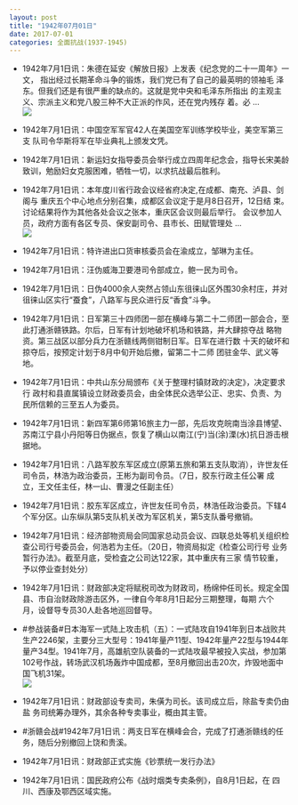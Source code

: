 ```yaml
---
layout: post
title: "1942年07月01日"
date: 2017-07-01
categories: 全面抗战(1937-1945)
---
```


<meta name="referrer" content="no-referrer" />

- 1942年7月1日讯：朱德在延安《解放日报》上发表《纪念党的二十一周年》一文， 指出经过长期革命斗争的锻炼，我们党已有了自己的最英明的领袖毛 泽东。但我们还是有很严重的缺点的。这就是党中央和毛泽东所指出 的主观主义、宗派主义和党八股三种不大正派的作风，还在党内残存 着。必 ... <br/><img src="https://wx1.sinaimg.cn/large/aca367d8ly1fh4qd850pqj20c809zt8r.jpg" />

- 1942年7月1日讯：中国空军军官42人在美国空军训练学校毕业，美空军第三支 队司令华斯将军在毕业典礼上颁发文凭。 

- 1942年7月1日讯：新运妇女指导委员会举行成立四周年纪念会，指导长宋美龄 致训，勉励妇女克服困难，牺牲一切，以求抗战最后胜利。 

- 1942年7月1日讯：本年度川省行政会议经省府决定,在成都、南充、泸县、剑阁与 重庆五个中心地点分别召集，成都区会议定于是月8日召开，12日结 束。讨论结果将作为其他各处会议之张本，重庆区会议则最后举行。 会议参加人员，政府方面有各区专员、保安副司令、县市长、田赋管理处  ... <br/><img src="https://wx4.sinaimg.cn/large/aca367d8ly1fh4l61l156j20c80cwdg0.jpg" />

- 1942年7月1日讯：特许进出口货审核委员会在渝成立，邹琳为主任。 

- 1942年7月1日讯：汪伪威海卫要港司令部成立，鲍一民为司令。 

- 1942年7月1日讯：日伪4000余人突然占领山东徂徕山区外围30余村庄，并对 徂徕山区实行“蚕食”，八路军与民众进行反“香食”斗争。 

- 1942年7月1日讯：日军第三十四师团一部在横峰与第二十二师团一部会合，至 此打通浙赣铁路。尔后，日军有计划地破坏机场和铁路，并大肆掠夺战 略物资。第三战区以部分兵力在浙赣线两侧钳制日军。日军在进行数 十天的破坏和掠夺后，按预定计划于8月中旬开始后撤，留第二十二师 团驻金华、武义等地。 

- 1942年7月1日讯：中共山东分局颁布《关于整理村镇财政的决定》，决定要求行 政村和县直属镇设立财政委员会，由全体民众选举公正、忠实、负责、为 民所信赖的三至五人为委员。 

- 1942年7月1日讯：新四军第6师第16旅主力一部，先后攻克皖南当涂县博望、苏南江宁县小丹阳等日伪据点，恢复了横山以南江(宁)当(涂)溧(水)抗日游击根据地。 

- 1942年7月1日讯：八路军胶东军区成立(原第五旅和第五支队取消），许世友任 司令员，林浩为政治委员，王彬为副司令员。（7日，胶东行政主任公署 成立，王文任主任，林一山、曹漫之任副主任） 

- 1942年7月1日讯：胶东军区成立，许世友任司令员，林浩任政治委员。下辖4个军分区。山东纵队第5支队机关改为军区机关，第5支队番号撤销。 

- 1942年7月1日讯：经济部物资局会同国家总动员会议、四联总处等机关组织检 查公司行号委员会，何浩若为主任。（20日，物资局拟定《检查公司行号 业务暂行办法》。截至月底，受检査之公司达122家，其中重庆有三家 情节较重，予以停业查封处分） 

- 1942年7月1日讯：财政部决定将赋税司改为财政司，杨绵仲任司长。规定全国 县、市自治财政除游击区外，一律自今年8月1日起分三期整理，每期 六个月，设督导专员30人赴各地巡回督导。 

- #参战装备#日本海军一式陆上攻击机（五）：一式陆攻自1941年到日本战败共生产2246架，主要分三大型号：1941年量产11型、1942年量产22型与1944年量产34型。1941年7月，高雄航空队装备的一式陆攻最早被投入实战，参加第102号作战，转场武汉机场轰炸中国成都，至8月撤回出击20次，炸毁地面中国飞机31架。 <br/><img src="https://wx1.sinaimg.cn/large/aca367d8ly1fh45k5wak5j20dm0kcjuc.jpg" />

- 1942年7月1日讯：财政部设专卖司，朱僙为司长。该司成立后，除盐专卖仍由盐 务司统筹办理外，其余各种专卖事业，概由其主管。 

- #浙赣会战#1942年7月1日讯：两支日军在横峰会合，完成了打通浙赣线的任务，随后分别撤回上饶和贵溪。 

- 1942年7月1日讯：财政部正式实施《钞票统一发行办法》 

- 1942年7月1日讯：国民政府公布《战时烟类专卖条例》，自8月1日起，在 四川、西康及鄂西区域实施。 

